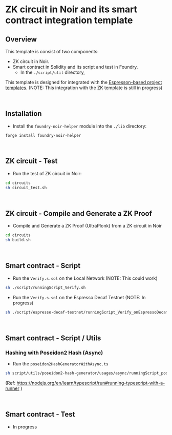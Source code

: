# ZK circuit in Noir and its smart contract integration template

## Overview

This template is consist of two components:
- ZK circuit in Noir.
- Smart contract in Solidity and its script and test in Foundry.
  - In the `./script/util` directory, 



This template is designed for integrated with the [Espresson-based project templates](https://github.com/masaun/noir-zk-template-for-espresso/tree/main/espresso). (NOTE: This integration with the ZK template is still in progress)
  

<br>

## Installation
- Install the `foundry-noir-helper` module into the `./lib` directory:
```
forge install foundry-noir-helper
```

<br>

## ZK circuit - Test

- Run the test of ZK circuit in Noir:
```bash
cd circuits
sh circuit_test.sh
```

<br>

## ZK circuit - Compile and Generate a ZK Proof

- Compile and Generate a ZK Proof (UltraPlonk) from a ZK circuit in Noir
```bash
cd circuits
sh build.sh
```

<br>

## Smart contract - Script
- Run the `Verify.s.sol` on the Local Network (NOTE: This could work)
```bash
sh ./script/runningScript_Verify.sh
```

- Run the `Verify.s.sol` on the Espresso Decaf Testnet (NOTE: In progress)
```bash
sh ./script/espresso-decaf-testnet/runningScript_Verify_onEspressoDecafTestnet.sh
```

<br>

## Smart contract - Script / Utils

### Hashing with Poseidon2 Hash (Async)
- Run the `poseidon2HashGeneratorWithAsync.ts`
```bash
sh script/utils/poseidon2-hash-generator/usages/async/runningScript_poseidon2HashGeneratorWithAsync.sh
```
(Ref: https://nodejs.org/en/learn/typescript/run#running-typescript-with-a-runner )

<br>

## Smart contract - Test 
- In progress
